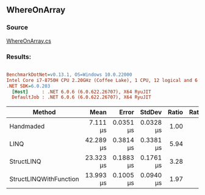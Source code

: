 ﻿## WhereOnArray

### Source
[WhereOnArray.cs](../../src/StructLinq.Benchmark/WhereOnArray.cs)

### Results:
``` ini

BenchmarkDotNet=v0.13.1, OS=Windows 10.0.22000
Intel Core i7-8750H CPU 2.20GHz (Coffee Lake), 1 CPU, 12 logical and 6 physical cores
.NET SDK=6.0.203
  [Host]     : .NET 6.0.6 (6.0.622.26707), X64 RyuJIT
  DefaultJob : .NET 6.0.6 (6.0.622.26707), X64 RyuJIT


```
|                 Method |      Mean |     Error |    StdDev | Ratio | RatioSD | Allocated |
|----------------------- |----------:|----------:|----------:|------:|--------:|----------:|
|              Handmaded |  7.111 μs | 0.0351 μs | 0.0328 μs |  1.00 |    0.00 |         - |
|                   LINQ | 42.289 μs | 0.3814 μs | 0.3381 μs |  5.94 |    0.04 |      48 B |
|             StructLINQ | 23.323 μs | 0.1883 μs | 0.1761 μs |  3.28 |    0.03 |         - |
| StructLINQWithFunction | 13.993 μs | 0.1005 μs | 0.0940 μs |  1.97 |    0.02 |         - |

